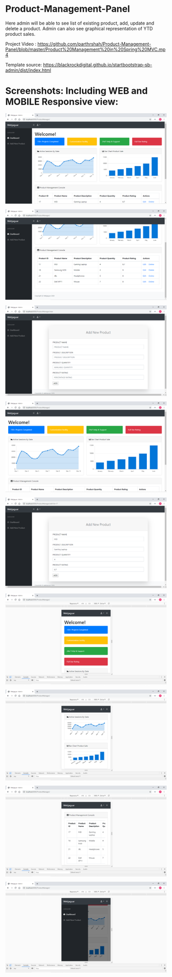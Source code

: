 # Product-Management-Panel
Here admin will be able to see list of existing product, add, update and delete a product. Admin can also see graphical representation of YTD product sales.

Project Video : https://github.com/parthrshah/Product-Management-Panel/blob/master/Product%20Management%20in%20Spring%20MVC.mp4

Template source: https://blackrockdigital.github.io/startbootstrap-sb-admin/dist/index.html

# Screenshots: Including WEB and MOBILE Responsive view:

![](https://github.com/parthrshah/Product-Management-Panel/blob/master/Screenshot%20(72).png)



![](https://github.com/parthrshah/Product-Management-Panel/blob/master/Screenshot%20(73).png)



![](https://github.com/parthrshah/Product-Management-Panel/blob/master/Screenshot%20(74).png)


![](https://github.com/parthrshah/Product-Management-Panel/blob/master/Screenshot%20(75).png)



![](https://github.com/parthrshah/Product-Management-Panel/blob/master/Screenshot%20(76).png)



![](https://github.com/parthrshah/Product-Management-Panel/blob/master/Screenshot%20(77).png)



![](https://github.com/parthrshah/Product-Management-Panel/blob/master/Screenshot%20(84).png)



![](https://github.com/parthrshah/Product-Management-Panel/blob/master/Screenshot%20(85).png)


![](https://github.com/parthrshah/Product-Management-Panel/blob/master/Screenshot%20(87).png)
